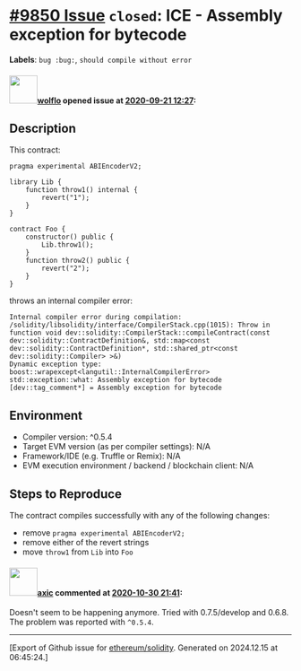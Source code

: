 # [\#9850 Issue](https://github.com/ethereum/solidity/issues/9850) `closed`: ICE - Assembly exception for bytecode
**Labels**: `bug :bug:`, `should compile without error`


#### <img src="https://avatars.githubusercontent.com/u/33909953?u=813fc9edd9c477977cd6115051acab9a71d4b09c&v=4" width="50">[wolflo](https://github.com/wolflo) opened issue at [2020-09-21 12:27](https://github.com/ethereum/solidity/issues/9850):

## Description
This contract:

```solidity
pragma experimental ABIEncoderV2;

library Lib {
    function throw1() internal {
        revert("1");
    }
}

contract Foo {
    constructor() public {
        Lib.throw1();
    }
    function throw2() public {
        revert("2");
    }
}
```

throws an internal compiler error:
```
Internal compiler error during compilation:
/solidity/libsolidity/interface/CompilerStack.cpp(1015): Throw in function void dev::solidity::CompilerStack::compileContract(const dev::solidity::ContractDefinition&, std::map<const dev::solidity::ContractDefinition*, std::shared_ptr<const dev::solidity::Compiler> >&)
Dynamic exception type: boost::wrapexcept<langutil::InternalCompilerError>
std::exception::what: Assembly exception for bytecode
[dev::tag_comment*] = Assembly exception for bytecode
```
## Environment

- Compiler version: ^0.5.4
- Target EVM version (as per compiler settings): N/A
- Framework/IDE (e.g. Truffle or Remix): N/A
- EVM execution environment / backend / blockchain client: N/A

## Steps to Reproduce

The contract compiles successfully with any of the following changes:
- remove `pragma experimental ABIEncoderV2;`
- remove either of the revert strings
- move `throw1` from `Lib` into `Foo`

#### <img src="https://avatars.githubusercontent.com/u/20340?v=4" width="50">[axic](https://github.com/axic) commented at [2020-10-30 21:41](https://github.com/ethereum/solidity/issues/9850#issuecomment-719812958):

Doesn't seem to be happening anymore. Tried with 0.7.5/develop and 0.6.8. The problem was reported with `^0.5.4`.


-------------------------------------------------------------------------------



[Export of Github issue for [ethereum/solidity](https://github.com/ethereum/solidity). Generated on 2024.12.15 at 06:45:24.]
